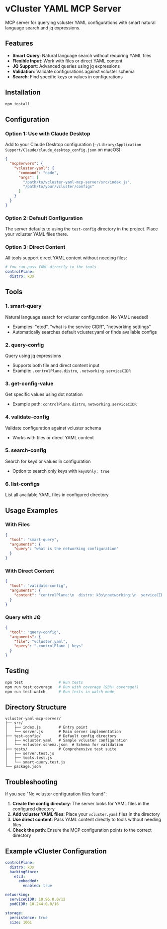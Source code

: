 # vCluster YAML MCP Server

MCP server for querying vcluster YAML configurations with smart natural language search and jq expressions.

## Features

- **Smart Query**: Natural language search without requiring YAML files
- **Flexible Input**: Work with files or direct YAML content  
- **JQ Support**: Advanced queries using jq expressions
- **Validation**: Validate configurations against vcluster schema
- **Search**: Find specific keys or values in configurations

## Installation

```bash
npm install
```

## Configuration

### Option 1: Use with Claude Desktop

Add to your Claude Desktop configuration (`~/Library/Application Support/Claude/claude_desktop_config.json` on macOS):

```json
{
  "mcpServers": {
    "vcluster-yaml": {
      "command": "node",
      "args": [
        "/path/to/vcluster-yaml-mcp-server/src/index.js",
        "/path/to/your/vcluster/configs"
      ]
    }
  }
}
```

### Option 2: Default Configuration

The server defaults to using the `test-config` directory in the project. Place your vcluster YAML files there.

### Option 3: Direct Content

All tools support direct YAML content without needing files:

```yaml
# You can pass YAML directly to the tools
controlPlane:
  distro: k3s
```

## Tools

### 1. smart-query
Natural language search for vcluster configuration. No YAML needed!
- Examples: "etcd", "what is the service CIDR", "networking settings"
- Automatically searches default vcluster.yaml or finds available configs

### 2. query-config
Query using jq expressions
- Supports both file and direct content input
- Example: `.controlPlane.distro`, `.networking.serviceCIDR`

### 3. get-config-value
Get specific values using dot notation
- Example path: `controlPlane.distro`, `networking.serviceCIDR`

### 4. validate-config
Validate configuration against vcluster schema
- Works with files or direct YAML content

### 5. search-config
Search for keys or values in configuration
- Option to search only keys with `keysOnly: true`

### 6. list-configs
List all available YAML files in configured directory

## Usage Examples

### With Files

```json
{
  "tool": "smart-query",
  "arguments": {
    "query": "what is the networking configuration"
  }
}
```

### With Direct Content

```json
{
  "tool": "validate-config",
  "arguments": {
    "content": "controlPlane:\n  distro: k3s\nnetworking:\n  serviceCIDR: 10.96.0.0/12"
  }
}
```

### Query with JQ

```json
{
  "tool": "query-config",
  "arguments": {
    "file": "vcluster.yaml",
    "query": ".controlPlane | keys"
  }
}
```

## Testing

```bash
npm test                # Run tests
npm run test:coverage   # Run with coverage (93%+ coverage!)
npm run test:watch      # Run tests in watch mode
```

## Directory Structure

```
vcluster-yaml-mcp-server/
├── src/
│   ├── index.js        # Entry point
│   └── server.js       # Main server implementation
├── test-config/        # Default config directory
│   ├── vcluster.yaml   # Sample vcluster configuration
│   └── vcluster.schema.json  # Schema for validation
├── tests/              # Comprehensive test suite
│   ├── server.test.js
│   ├── tools.test.js
│   └── smart-query.test.js
└── package.json
```

## Troubleshooting

If you see "No vcluster configuration files found":

1. **Create the config directory**: The server looks for YAML files in the configured directory
2. **Add vcluster YAML files**: Place your `vcluster.yaml` files in the directory  
3. **Use direct content**: Pass YAML content directly to tools without needing files
4. **Check the path**: Ensure the MCP configuration points to the correct directory

## Example vCluster Configuration

```yaml
controlPlane:
  distro: k3s
  backingStore:
    etcd:
      embedded:
        enabled: true

networking:
  serviceCIDR: 10.96.0.0/12
  podCIDR: 10.244.0.0/16

storage:
  persistence: true
  size: 10Gi
```